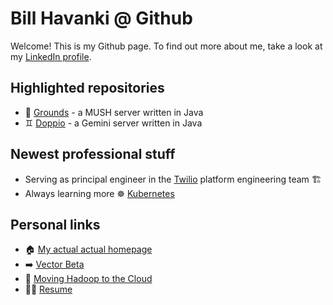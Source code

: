 # Bill Havanki @ Github

Welcome! This is my Github page. To find out more about me, take a look at my [LinkedIn profile](http://www.linkedin.com/in/billhavanki).

## Highlighted repositories

* 🏡 [Grounds](https://github.com/bhavanki/grounds) - a MUSH server written in Java
* ♊️ [Doppio](https://github.com/bhavanki/doppio) - a Gemini server written in Java

## Newest professional stuff

* Serving as principal engineer in the [Twilio](https://twilio.com) platform engineering team 🏗️
* Always learning more ☸️ [Kubernetes](https://kubernetes.io/)

## Personal links

* 🏠 [My actual actual homepage](https://havanki.com/)
* ➡️ [Vector Beta](https://vectorbeta.wordpress.com/)
* 📕 [Moving Hadoop to the Cloud](https://mh2c.com/)
* 🧑‍💻 [Resume](https://havanki.com/resume.html)

<!---
bhavanki/bhavanki is a ✨ special ✨ repository because its `README.md` (this file) appears on your GitHub profile.
You can click the Preview link to take a look at your changes.
--->
